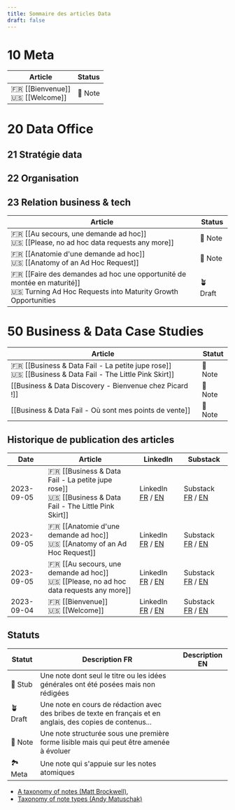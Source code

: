 ```yaml
---
title: Sommaire des articles Data
draft: false
---
```

# 10 Meta

| Article | Status |
|--------|---------|
| 🇫🇷 [[Bienvenue]]<br />🇺🇸 [[Welcome]] | 🌲 Note |
# 20 Data Office
## 21 Stratégie data
## 22 Organisation

## 23 Relation business & tech

| Article | Status |
|--------|---------|
| 🇫🇷 [[Au secours, une demande ad hoc]]<br>🇺🇸 [[Please, no ad hoc data requests any more]] | 🌲 Note |
| 🇫🇷 [[Anatomie d'une demande ad hoc]]<br>🇺🇸 [[Anatomy of an Ad Hoc Request]] | 🌲 Note |
| 🇫🇷 [[Faire des demandes ad hoc une opportunité de montée en maturité]]<br>🇺🇸 Turning Ad Hoc Requests into Maturity Growth Opportunities | 🪴 Draft |

# 50 Business & Data Case Studies

| Article | Statut |
|--------|---------|
|  🇫🇷 [[Business & Data Fail - La petite jupe rose]]<br>🇺🇸 [[Business & Data Fail - The Little Pink Skirt]] | 🌲 Note |
| [[Business & Data Discovery - Bienvenue chez Picard !]] | 🌲 Note |
| [[Business & Data Fail - Où sont mes points de vente]] | 🌲 Note |

## Historique de publication des articles

| Date | Article | LinkedIn | Substack |
|------|--------|----------|-----------|
| 2023-09-05 | 🇫🇷 [[Business & Data Fail - La petite jupe rose]]<br>🇺🇸 [[Business & Data Fail - The Little Pink Skirt]] | LinkedIn [FR](https://www.linkedin.com/posts/gansanay_pour-offrir-%C3%A0-ma-fille-une-jupette-rose-pour-activity-7109792835595288576-noif?utm_source=share&utm_medium=member_desktop) / [EN](https://www.linkedin.com/posts/gansanay_as-i-wanted-to-get-a-pink-dance-skirt-for-activity-7109805049215635456-A0lo?utm_source=share&utm_medium=member_desktop) | Substack [FR](https://open.substack.com/pub/datapartners/p/business-and-data-fail-la-petite?r=65p7y&utm_campaign=post&utm_medium=web) / [EN](https://open.substack.com/pub/datapartners/p/business-and-data-fail-the-little?r=65p7y&utm_campaign=post&utm_medium=web) |
| 2023-09-05 | 🇫🇷 [[Anatomie d'une demande ad hoc]]<br>🇺🇸 [[Anatomy of an Ad Hoc Request]] | LinkedIn [FR](https://www.linkedin.com/posts/gansanay_anatomie-dune-demande-ad-hoc-activity-7105823612711907328-HB4C?utm_source=share&utm_medium=member_desktop) / [EN](https://www.linkedin.com/posts/gansanay_anatomy-of-an-ad-hoc-request-activity-7105828571914358784-h_if?utm_source=share&utm_medium=member_desktop) | Substack [FR](https://open.substack.com/pub/datapartners/p/anatomie-dune-demande-ad-hoc?r=65p7y&utm_campaign=post&utm_medium=web) / [EN](https://open.substack.com/pub/datapartners/p/anatomy-of-an-ad-hoc-request?r=65p7y&utm_campaign=post&utm_medium=web) |
| 2023-09-05 | 🇫🇷 [[Au secours, une demande ad hoc]]<br>🇺🇸 [[Please, no ad hoc data requests any more]] | LinkedIn [FR](https://www.linkedin.com/posts/gansanay_au-secours-une-demande-ad-hoc-activity-7104800763087855617-iJIO?utm_source=share&utm_medium=member_desktop) / [EN](https://www.linkedin.com/posts/gansanay_please-no-ad-hoc-data-requests-any-more-activity-7104799096082718720-4fEh?utm_source=share&utm_medium=member_desktop) | Substack [FR](https://open.substack.com/pub/datapartners/p/au-secours-une-demande-ad-hoc?r=65p7y&utm_campaign=post&utm_medium=web) / [EN](https://open.substack.com/pub/datapartners/p/please-no-ad-hoc-data-requests-any?r=65p7y&utm_campaign=post&utm_medium=web) |
| 2023-09-04 | 🇫🇷 [[Bienvenue]]<br>🇺🇸 [[Welcome]] | LinkedIn [FR](https://www.linkedin.com/feed/update/urn:li:activity:7104481139657977856/) / [EN](https://www.linkedin.com/feed/update/urn:li:activity:7104461925454856192/) | Substack [FR](https://datapartners.substack.com/p/bienvenue) / [EN](https://datapartners.substack.com/p/welcome) |
## Statuts

| Statut | Description FR | Description EN |
|--------|-------------|----------------|
| 🌱 Stub | Une note dont seul le titre ou les idées générales ont été posées mais non rédigées | |
| 🪴 Draft | Une note en cours de rédaction avec des bribes de texte en français et en anglais, des copies de contenus... | | 
| 🌲 Note | Une note structurée sous une première forme lisible mais qui peut être amenée à évoluer | |
| 🏞️ Meta | Une note qui s'appuie sur les notes atomiques | |


* [A taxonomy of notes (Matt Brockwell)](https://medium.com/@mattbrockwell/a-taxonomy-of-notes-c6fc77aac311), 
* [Taxonomy of note types (Andy Matuschak)](https://notes.andymatuschak.org/Taxonomy_of_note_types)